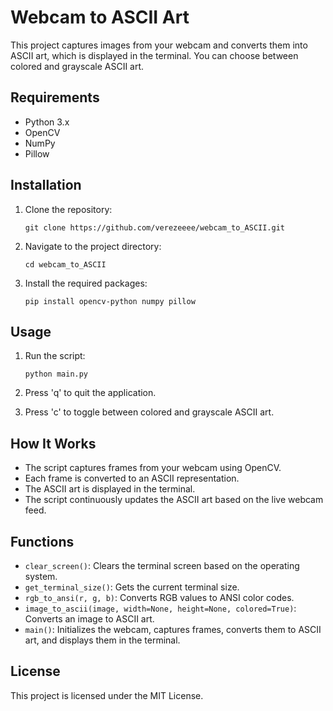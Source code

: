 # Webcam to ASCII Art

This project captures images from your webcam and converts them into ASCII art, which is displayed in the terminal. You can choose between colored and grayscale ASCII art.

## Requirements

- Python 3.x
- OpenCV
- NumPy
- Pillow

## Installation

1. Clone the repository:
    ```
    git clone https://github.com/verezeeee/webcam_to_ASCII.git
    ```

2. Navigate to the project directory:
    ```
    cd webcam_to_ASCII
    ```

3. Install the required packages:
    ```
    pip install opencv-python numpy pillow
    ```

## Usage

1. Run the script:
    ```
    python main.py
    ```

2. Press 'q' to quit the application.
3. Press 'c' to toggle between colored and grayscale ASCII art.

## How It Works

- The script captures frames from your webcam using OpenCV.
- Each frame is converted to an ASCII representation.
- The ASCII art is displayed in the terminal.
- The script continuously updates the ASCII art based on the live webcam feed.

## Functions

- `clear_screen()`: Clears the terminal screen based on the operating system.
- `get_terminal_size()`: Gets the current terminal size.
- `rgb_to_ansi(r, g, b)`: Converts RGB values to ANSI color codes.
- `image_to_ascii(image, width=None, height=None, colored=True)`: Converts an image to ASCII art.
- `main()`: Initializes the webcam, captures frames, converts them to ASCII art, and displays them in the terminal.

## License

This project is licensed under the MIT License.
